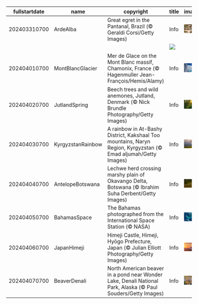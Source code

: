 |fullstartdate|name|copyright|title|image|
|--|--|--|--|--|
202403310700|ArdeAlba|Great egret in the Pantanal, Brazil (© Geraldi Corsi/Getty Images)|Info|![](/en-AU/2024/04/202403310700ArdeAlba.jpg)|
||||![](/en-AU/2024/04/.jpg)|
202404010700|MontBlancGlacier|Mer de Glace on the Mont Blanc massif, Chamonix, France (© Hagenmuller Jean-François/Hemis/Alamy)|Info|![](/en-AU/2024/04/202404010700MontBlancGlacier.jpg)|
202404020700|JutlandSpring|Beech trees and wild anemones, Jutland, Denmark (© Nick Brundle Photography/Getty Images)|Info|![](/en-AU/2024/04/202404020700JutlandSpring.jpg)|
202404030700|KyrgyzstanRainbow|A rainbow in At-Bashy District, Kakshaal Too mountains, Naryn Region, Kyrgyzstan (© Emad aljumah/Getty Images)|Info|![](/en-AU/2024/04/202404030700KyrgyzstanRainbow.jpg)|
202404040700|AntelopeBotswana|Lechwe herd crossing marshy plain of Okavango Delta, Botswana (© Ibrahim Suha Derbent/Getty Images)|Info|![](/en-AU/2024/04/202404040700AntelopeBotswana.jpg)|
202404050700|BahamasSpace|The Bahamas photographed from the International Space Station (© NASA)|Info|![](/en-AU/2024/04/202404050700BahamasSpace.jpg)|
202404060700|JapanHimeji|Himeji Castle, Himeji, Hyōgo Prefecture, Japan (© Julian Elliott Photography/Getty Images)|Info|![](/en-AU/2024/04/202404060700JapanHimeji.jpg)|
202404070700|BeaverDenali|North American beaver in a pond near Wonder Lake, Denali National Park, Alaska (© Paul Souders/Getty Images)|Info|![](/en-AU/2024/04/202404070700BeaverDenali.jpg)|
